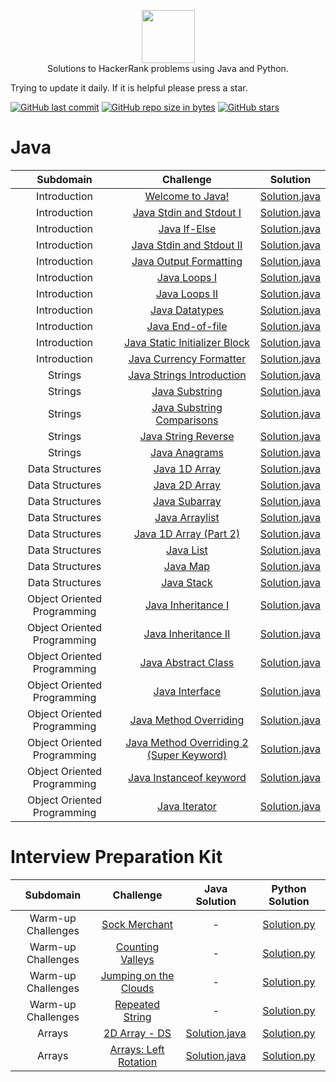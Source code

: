 <p align="center">
    <a href="https://www.hackerrank.com/">
        <img height=85 src="https://d3keuzeb2crhkn.cloudfront.net/hackerrank/assets/styleguide/logo_wordmark-f5c5eb61ab0a154c3ed9eda24d0b9e31.svg">
    </a>
    <br>Solutions to HackerRank problems using Java and Python.
</p>

Trying to update it daily. If it is helpful please press a star.

[![GitHub last commit](https://img.shields.io/github/last-commit/nplasencia/Hackerrank_solutions.svg)](https://github.com/nplasencia/Hackerrank_solutions) 
[![GitHub repo size in bytes](https://img.shields.io/github/repo-size/nplasencia/Hackerrank_solutions.svg)](https://github.com/nplasencia/Hackerrank_solutions) 
[![GitHub stars](https://img.shields.io/github/stars/nplasencia/Hackerrank_solutions.svg)](https://github.com/nplasencia/Hackerrank_solutions)

# Java

|          Subdomain          |                                                          Challenge                                                         |     Solution     |
|:---------------------------:|:--------------------------------------------------------------------------------------------------------------------------:|:----------------:|
| Introduction | [Welcome to Java!](https://www.hackerrank.com/challenges/welcome-to-java/problem) | [Solution.java](https://github.com/nplasencia/Hackerrank_solutions/tree/master/Java/Introduction/Welcome%20to%20Java!/Solution.java)|
| Introduction | [Java Stdin and Stdout I](https://www.hackerrank.com/challenges/java-stdin-and-stdout-1/problem) | [Solution.java](https://github.com/nplasencia/Hackerrank_solutions/tree/master/Java/Introduction/Java%20Stdin%20and%20Stdout%20I%0A%0A/Solution.java)|
| Introduction | [Java If-Else](https://www.hackerrank.com/challenges/java-if-else/problem) | [Solution.java](https://github.com/nplasencia/Hackerrank_solutions/tree/master/Java/Introduction/Java%20If-Else/Solution.java)|
| Introduction | [Java Stdin and Stdout II](https://www.hackerrank.com/challenges/java-stdin-stdout/problem) | [Solution.java](https://github.com/nplasencia/Hackerrank_solutions/tree/master/Java/Introduction/Java%20Stdin%20and%20Stdout%20I%0A%0A/Solution.java)|
| Introduction | [Java Output Formatting](https://www.hackerrank.com/challenges/java-output-formatting/problem) | [Solution.java](https://github.com/nplasencia/Hackerrank_solutions/tree/master/Java/Introduction/Java%20Output%20Formatting/Solution.java)|
| Introduction | [Java Loops I](https://www.hackerrank.com/challenges/java-loops-i/problem) | [Solution.java](https://github.com/nplasencia/Hackerrank_solutions/tree/master/Java/Introduction/Java%20Loops%20I/Solution.java)|
| Introduction | [Java Loops II](https://www.hackerrank.com/challenges/java-loops/problem) | [Solution.java](https://github.com/nplasencia/Hackerrank_solutions/tree/master/Java/Introduction/Java%20Loops%20II/Solution.java)|
| Introduction | [Java Datatypes](https://www.hackerrank.com/challenges/java-datatypes/problem) | [Solution.java](https://github.com/nplasencia/Hackerrank_solutions/tree/master/Java/Introduction/Java%20Datatypes/Solution.java)|
| Introduction | [Java End-of-file](https://www.hackerrank.com/challenges/java-end-of-file/problem) | [Solution.java](https://github.com/nplasencia/Hackerrank_solutions/tree/master/Java/Introduction/Java%20End-of-file/Solution.java)|
| Introduction | [Java Static Initializer Block](https://www.hackerrank.com/challenges/java-static-initializer-block/problem) | [Solution.java](https://github.com/nplasencia/Hackerrank_solutions/tree/master/Java/Introduction/Java%20Static%20Initializer%20Block/Solution.java)|
| Introduction | [Java Currency Formatter](https://www.hackerrank.com/challenges/java-currency-formatter/problem) | [Solution.java](https://github.com/nplasencia/Hackerrank_solutions/blob/master/Java/Introduction/Java%20Currency%20Formatter/Solution.java)|
| Strings | [Java Strings Introduction](https://www.hackerrank.com/challenges/java-strings-introduction/problem) | [Solution.java](https://github.com/nplasencia/Hackerrank_solutions/tree/master/Java/Strings/Introduction/Solution.java)|
| Strings | [Java Substring](https://www.hackerrank.com/challenges/java-substring/problem) | [Solution.java](https://github.com/nplasencia/Hackerrank_solutions/tree/master/Java/Strings/Java%20Substring/Solution.java)|
| Strings | [Java Substring Comparisons](https://www.hackerrank.com/challenges/java-string-compare/problem) | [Solution.java](https://github.com/nplasencia/Hackerrank_solutions/tree/master/Java/Strings/Java%20Substrings%20Comparations/Solution.java)|
| Strings | [Java String Reverse](https://www.hackerrank.com/challenges/java-string-reverse/problem) | [Solution.java](https://github.com/nplasencia/Hackerrank_solutions/tree/master/Java/Strings/Java%20String%20Reverse/Solution.java)|
| Strings | [Java Anagrams](https://www.hackerrank.com/challenges/java-anagrams/problem) | [Solution.java](https://github.com/nplasencia/Hackerrank_solutions/tree/master/Java/Strings/Java%20Anagrams/Solution.java)|
| Data Structures | [Java 1D Array](https://www.hackerrank.com/challenges/java-1d-array-introduction/problem) | [Solution.java](https://github.com/nplasencia/Hackerrank_solutions/tree/master/Java/Data%20Structures/Java%201D%20Array/Solution.java) |
| Data Structures | [Java 2D Array](https://www.hackerrank.com/challenges/java-2d-array/problem) | [Solution.java](https://github.com/nplasencia/Hackerrank_solutions/tree/master/Java/Data%20Structures/Java%202D%20Array/Solution.java) |
| Data Structures | [Java Subarray](https://www.hackerrank.com/challenges/java-negative-subarray/problem) | [Solution.java](https://github.com/nplasencia/Hackerrank_solutions/tree/master/Java/Data%20Structures/Java%20Subarray/Solution.java) |
| Data Structures | [Java Arraylist](https://www.hackerrank.com/challenges/java-arraylist/problem) | [Solution.java](https://github.com/nplasencia/Hackerrank_solutions/tree/master/Java/Data%20Structures/Java%20Arraylist/Solution.java) |
| Data Structures | [Java 1D Array (Part 2)](https://www.hackerrank.com/challenges/java-1d-array/problem) | [Solution.java](https://github.com/nplasencia/Hackerrank_solutions/tree/master/Java/Data%20Structures/Java%201D%20Array%20(Part%202)/Solution.java) |
| Data Structures | [Java List](https://www.hackerrank.com/challenges/java-list/problem) | [Solution.java](https://github.com/nplasencia/Hackerrank_solutions/tree/master/Java/Data%20Structures/Java%20List/Solution.java) |
| Data Structures | [Java Map](https://www.hackerrank.com/challenges/phone-book/problem) | [Solution.java](https://github.com/nplasencia/Hackerrank_solutions/tree/master/Java/Data%20Structures/Java%20Map/Solution.java) |
| Data Structures | [Java Stack](https://www.hackerrank.com/challenges/java-stack/problem) | [Solution.java](https://github.com/nplasencia/Hackerrank_solutions/tree/master/Java/Data%20Structures/Java%20Stack/Solution.java) |
| Object Oriented Programming | [Java Inheritance I](https://www.hackerrank.com/challenges/java-inheritance-1/problem) | [Solution.java](https://github.com/nplasencia/Hackerrank_solutions/tree/master/Java/Object%20Oriented%20Programming/Java%20Inheritance%20I/Solution.java) |
| Object Oriented Programming | [Java Inheritance II](https://www.hackerrank.com/challenges/java-inheritance-2/problem) | [Solution.java](https://github.com/nplasencia/Hackerrank_solutions/tree/master/Java/Object%20Oriented%20Programming/Java%20Inheritance%20II/Solution.java) |
| Object Oriented Programming | [Java Abstract Class](https://www.hackerrank.com/challenges/java-abstract-class/problem) | [Solution.java](https://github.com/nplasencia/Hackerrank_solutions/tree/master/Java/Object%20Oriented%20Programming/Java%20Abstract%20Class/Solution.java) |
| Object Oriented Programming | [Java Interface](https://www.hackerrank.com/challenges/java-interface/problem) | [Solution.java](https://github.com/nplasencia/Hackerrank_solutions/tree/master/Java/Object%20Oriented%20Programming/Java%20Interface/Solution.java) |
| Object Oriented Programming | [Java Method Overriding](https://www.hackerrank.com/challenges/java-method-overriding/problem) | [Solution.java](https://github.com/nplasencia/Hackerrank_solutions/tree/master/Java/Object%20Oriented%20Programming/Java%20Method%20Overriding/Solution.java) |
| Object Oriented Programming | [Java Method Overriding 2 (Super Keyword)](https://www.hackerrank.com/challenges/java-method-overriding-2-super-keyword/problem) | [Solution.java](https://github.com/nplasencia/Hackerrank_solutions/tree/master/Java/Object%20Oriented%20Programming/Java%20Method%20Overriding%202%20(Super%20Keyword)%0A%0A/Solution.java) |
| Object Oriented Programming | [Java Instanceof keyword](https://www.hackerrank.com/challenges/java-instanceof-keyword/problem) | [Solution.java](https://github.com/nplasencia/Hackerrank_solutions/tree/master/Java/Object%20Oriented%20Programming/Java%20Instanceof%20keyword%0A%0A/Solution.java) |
| Object Oriented Programming | [Java Iterator](https://www.hackerrank.com/challenges/java-iterator/problem) | [Solution.java](https://github.com/nplasencia/Hackerrank_solutions/tree/master/Java/Object%20Oriented%20Programming/Java%20Iterator/Solution.java) |

# Interview Preparation Kit

|          Subdomain          |                                                          Challenge                                                         |     Java Solution     |      Python Solution     |
|:---------------------------:|:--------------------------------------------------------------------------------------------------------------------------:|:----------------:|:----------------:|
| Warm-up Challenges | [Sock Merchant](https://www.hackerrank.com/challenges/sock-merchant/problem?h_l=interview&playlist_slugs%5B%5D=interview-preparation-kit&playlist_slugs%5B%5D=warmup) | - | [Solution.py](https://github.com/nplasencia/Hackerrank_solutions/tree/master/Interview%20Preparation%20Kit/Warm-up%20Challenges/Sock%20Merchant/Solution.py) |
| Warm-up Challenges | [Counting Valleys](https://www.hackerrank.com/challenges/counting-valleys/problem?h_l=interview&playlist_slugs%5B%5D=interview-preparation-kit&playlist_slugs%5B%5D=warmup) | - | [Solution.py](https://github.com/nplasencia/Hackerrank_solutions/tree/master/Interview%20Preparation%20Kit/Warm-up%20Challenges/Counting%20Valleys/Solution.py) |
| Warm-up Challenges | [Jumping on the Clouds](https://www.hackerrank.com/challenges/jumping-on-the-clouds/problem?h_l=interview&playlist_slugs%5B%5D=interview-preparation-kit&playlist_slugs%5B%5D=warmup) | - | [Solution.py](https://github.com/nplasencia/Hackerrank_solutions/tree/master/Interview%20Preparation%20Kit/Warm-up%20Challenges/Jumping%20on%20the%20Clouds/Solution.py) |
| Warm-up Challenges | [Repeated String](https://www.hackerrank.com/challenges/repeated-string/problem?h_l=interview&playlist_slugs%5B%5D=interview-preparation-kit&playlist_slugs%5B%5D=warmup) | - | [Solution.py](https://github.com/nplasencia/Hackerrank_solutions/tree/master/Interview%20Preparation%20Kit/Warm-up%20Challenges/Repeated%20String/Solution.py) |
| Arrays | [2D Array - DS](https://www.hackerrank.com/challenges/2d-array/problem?h_l=interview&playlist_slugs%5B%5D=interview-preparation-kit&playlist_slugs%5B%5D=arrays) | [Solution.java](https://github.com/nplasencia/Hackerrank_solutions/tree/master/Interview%20Preparation%20Kit/Arrays/2D%20Array%20-%20DS/Solution.java) | [Solution.py](https://github.com/nplasencia/Hackerrank_solutions/tree/master/Interview%20Preparation%20Kit/Arrays/2D%20Array%20-%20DS/Solution.py) |
| Arrays | [Arrays: Left Rotation](https://www.hackerrank.com/challenges/ctci-array-left-rotation/problem?h_l=interview&playlist_slugs%5B%5D=interview-preparation-kit&playlist_slugs%5B%5D=arrays) | [Solution.java](https://github.com/nplasencia/Hackerrank_solutions/tree/master/Interview%20Preparation%20Kit/Arrays/Arrays:%20Left%20Rotation/Solution.java) | [Solution.py](https://github.com/nplasencia/Hackerrank_solutions/tree/master/Interview%20Preparation%20Kit/Arrays/Arrays:%20Left%20Rotation/Solution.py) |
